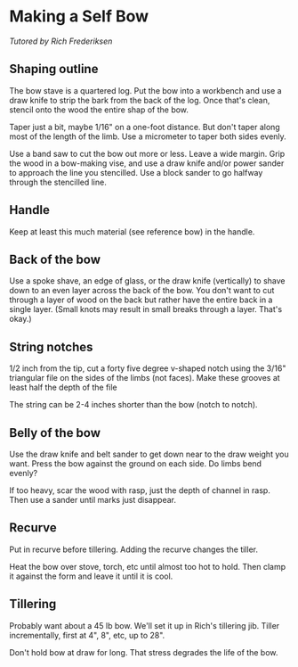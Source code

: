 # Making a Self Bow
_Tutored by Rich Frederiksen_

## Shaping outline
The bow stave is a quartered log. Put the bow into a workbench and use a draw knife to strip the bark from the back of the log. Once that's clean, stencil onto the wood the entire shap of the bow.

Taper just a bit, maybe 1/16" on a one-foot distance. But don't taper along most of the length of the limb. Use a micrometer to taper both sides evenly.

Use a band saw to cut the bow out more or less. Leave a wide margin. Grip the wood in a bow-making vise, and use a draw knife and/or power sander to approach the line you stencilled. Use a block sander to go halfway through the stencilled line.

## Handle
Keep at least this much material (see reference bow) in the handle.

## Back of the bow
Use a spoke shave, an edge of glass, or the draw knife (vertically) to shave down to an even layer across the back of the bow. You don't want to cut through a layer of wood on the back but rather have the entire back in a single layer. (Small knots may result in small breaks through a layer. That's okay.)

## String notches
1/2 inch from the tip, cut a forty five degree v-shaped notch using the 3/16" triangular file on the sides of the limbs (not faces). Make these grooves at least half the depth of the file

The string can be 2-4 inches shorter than the bow (notch to notch).

## Belly of the bow
Use the draw knife and belt sander to get down near to the draw weight you want. Press the bow against the ground on each side. Do limbs bend evenly?

If too heavy, scar the wood with rasp, just the depth of channel in rasp. Then use a sander until marks just disappear.

## Recurve
Put in recurve before tillering. Adding the recurve changes the tiller.

Heat the bow over stove, torch, etc until almost too hot to hold. Then clamp it against the form and leave it until it is cool.

## Tillering
Probably want about a 45 lb bow. We'll set it up in Rich's tillering jib. Tiller incrementally, first at 4", 8", etc, up to 28".

Don't hold bow at draw for long. That stress degrades the life of the bow.
